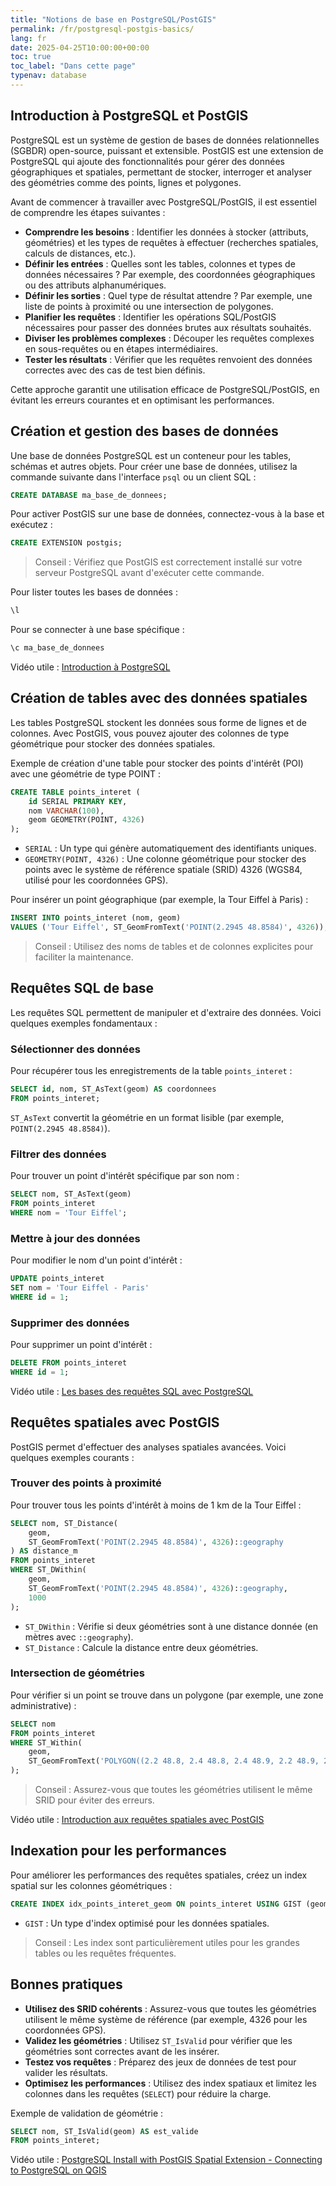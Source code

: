 ```yaml
---
title: "Notions de base en PostgreSQL/PostGIS"
permalink: /fr/postgresql-postgis-basics/
lang: fr
date: 2025-04-25T10:00:00+00:00
toc: true
toc_label: "Dans cette page"
typenav: database
---
```


## Introduction à PostgreSQL et PostGIS

PostgreSQL est un système de gestion de bases de données relationnelles (SGBDR) open-source, puissant et extensible. PostGIS est une extension de PostgreSQL qui ajoute des fonctionnalités pour gérer des données géographiques et spatiales, permettant de stocker, interroger et analyser des géométries comme des points, lignes et polygones.

Avant de commencer à travailler avec PostgreSQL/PostGIS, il est essentiel de comprendre les étapes suivantes :

* **Comprendre les besoins** : Identifier les données à stocker (attributs, géométries) et les types de requêtes à effectuer (recherches spatiales, calculs de distances, etc.).
* **Définir les entrées** : Quelles sont les tables, colonnes et types de données nécessaires ? Par exemple, des coordonnées géographiques ou des attributs alphanumériques.
* **Définir les sorties** : Quel type de résultat attendre ? Par exemple, une liste de points à proximité ou une intersection de polygones.
* **Planifier les requêtes** : Identifier les opérations SQL/PostGIS nécessaires pour passer des données brutes aux résultats souhaités.
* **Diviser les problèmes complexes** : Découper les requêtes complexes en sous-requêtes ou en étapes intermédiaires.
* **Tester les résultats** : Vérifier que les requêtes renvoient des données correctes avec des cas de test bien définis.

Cette approche garantit une utilisation efficace de PostgreSQL/PostGIS, en évitant les erreurs courantes et en optimisant les performances.

## Création et gestion des bases de données

Une base de données PostgreSQL est un conteneur pour les tables, schémas et autres objets. Pour créer une base de données, utilisez la commande suivante dans l'interface `psql` ou un client SQL :

```sql
CREATE DATABASE ma_base_de_donnees;
```

Pour activer PostGIS sur une base de données, connectez-vous à la base et exécutez :

```sql
CREATE EXTENSION postgis;
```

> Conseil : Vérifiez que PostGIS est correctement installé sur votre serveur PostgreSQL avant d'exécuter cette commande.

Pour lister toutes les bases de données :

```sql
\l
```

Pour se connecter à une base spécifique :

```sql
\c ma_base_de_donnees
```

Vidéo utile : [Introduction à PostgreSQL](https://youtu.be/4vJy2N7tQ0Q)

## Création de tables avec des données spatiales

Les tables PostgreSQL stockent les données sous forme de lignes et de colonnes. Avec PostGIS, vous pouvez ajouter des colonnes de type géométrique pour stocker des données spatiales.

Exemple de création d'une table pour stocker des points d'intérêt (POI) avec une géométrie de type POINT :

```sql
CREATE TABLE points_interet (
    id SERIAL PRIMARY KEY,
    nom VARCHAR(100),
    geom GEOMETRY(POINT, 4326)
);
```

- `SERIAL` : Un type qui génère automatiquement des identifiants uniques.
- `GEOMETRY(POINT, 4326)` : Une colonne géométrique pour stocker des points avec le système de référence spatiale (SRID) 4326 (WGS84, utilisé pour les coordonnées GPS).

Pour insérer un point géographique (par exemple, la Tour Eiffel à Paris) :

```sql
INSERT INTO points_interet (nom, geom)
VALUES ('Tour Eiffel', ST_GeomFromText('POINT(2.2945 48.8584)', 4326));
```

> Conseil : Utilisez des noms de tables et de colonnes explicites pour faciliter la maintenance.

## Requêtes SQL de base

Les requêtes SQL permettent de manipuler et d'extraire des données. Voici quelques exemples fondamentaux :

### Sélectionner des données

Pour récupérer tous les enregistrements de la table `points_interet` :

```sql
SELECT id, nom, ST_AsText(geom) AS coordonnees
FROM points_interet;
```

`ST_AsText` convertit la géométrie en un format lisible (par exemple, `POINT(2.2945 48.8584)`).

### Filtrer des données

Pour trouver un point d'intérêt spécifique par son nom :

```sql
SELECT nom, ST_AsText(geom)
FROM points_interet
WHERE nom = 'Tour Eiffel';
```

### Mettre à jour des données

Pour modifier le nom d'un point d'intérêt :

```sql
UPDATE points_interet
SET nom = 'Tour Eiffel - Paris'
WHERE id = 1;
```

### Supprimer des données

Pour supprimer un point d'intérêt :

```sql
DELETE FROM points_interet
WHERE id = 1;
```

Vidéo utile : [Les bases des requêtes SQL avec PostgreSQL](https://youtu.be/7S_tz1z_5bA)

## Requêtes spatiales avec PostGIS

PostGIS permet d'effectuer des analyses spatiales avancées. Voici quelques exemples courants :

### Trouver des points à proximité

Pour trouver tous les points d'intérêt à moins de 1 km de la Tour Eiffel :

```sql
SELECT nom, ST_Distance(
    geom,
    ST_GeomFromText('POINT(2.2945 48.8584)', 4326)::geography
) AS distance_m
FROM points_interet
WHERE ST_DWithin(
    geom,
    ST_GeomFromText('POINT(2.2945 48.8584)', 4326)::geography,
    1000
);
```

- `ST_DWithin` : Vérifie si deux géométries sont à une distance donnée (en mètres avec `::geography`).
- `ST_Distance` : Calcule la distance entre deux géométries.

### Intersection de géométries

Pour vérifier si un point se trouve dans un polygone (par exemple, une zone administrative) :

```sql
SELECT nom
FROM points_interet
WHERE ST_Within(
    geom,
    ST_GeomFromText('POLYGON((2.2 48.8, 2.4 48.8, 2.4 48.9, 2.2 48.9, 2.2 48.8))', 4326)
);
```

> Conseil : Assurez-vous que toutes les géométries utilisent le même SRID pour éviter des erreurs.

Vidéo utile : [Introduction aux requêtes spatiales avec PostGIS](https://youtu.be/8BveB1N0b2U)

## Indexation pour les performances

Pour améliorer les performances des requêtes spatiales, créez un index spatial sur les colonnes géométriques :

```sql
CREATE INDEX idx_points_interet_geom ON points_interet USING GIST (geom);
```

- `GIST` : Un type d'index optimisé pour les données spatiales.

> Conseil : Les index sont particulièrement utiles pour les grandes tables ou les requêtes fréquentes.

## Bonnes pratiques

- **Utilisez des SRID cohérents** : Assurez-vous que toutes les géométries utilisent le même système de référence (par exemple, 4326 pour les coordonnées GPS).
- **Validez les géométries** : Utilisez `ST_IsValid` pour vérifier que les géométries sont correctes avant de les insérer.
- **Testez vos requêtes** : Préparez des jeux de données de test pour valider les résultats.
- **Optimisez les performances** : Utilisez des index spatiaux et limitez les colonnes dans les requêtes (`SELECT`) pour réduire la charge.

Exemple de validation de géométrie :

```sql
SELECT nom, ST_IsValid(geom) AS est_valide
FROM points_interet;
```

Vidéo utile : [PostgreSQL Install with PostGIS Spatial Extension - Connecting to PostgreSQL on QGIS](https://www.youtube.com/watch?v=ZaFJQg29ZQ4)